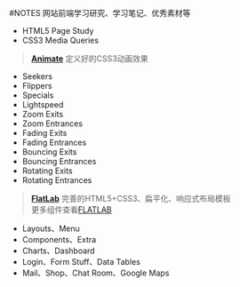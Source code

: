 #NOTES
网站前端学习研究、学习笔记、优秀素材等  
 - HTML5 Page Study  
 - CSS3 Media Queries  

> **[Animate](http://cqustone.github.io/NOTES/animate/)**
定义好的CSS3动画效果  
 - Seekers  
 - Flippers  
 - Specials  
 - Lightspeed  
 - Zoom Exits  
 - Zoom Entrances  
 - Fading Exits  
 - Fading Entrances  
 - Bouncing Exits  
 - Bouncing Entrances  
 - Rotating Exits  
 - Rotating Entrances  

> **[FlatLab](http://cqustone.github.io/NOTES/flatlab/)**
完善的HTML5+CSS3、扁平化、响应式布局模板  
更多组件查看[FLATLAB](http://thevectorlab.net/flatlab)  
- Layouts、Menu  
- Components、Extra  
- Charts、Dashboard  
- Login、Form Stuff、Data Tables  
- Mail、Shop、Chat Room、Google Maps  